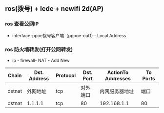 ## ros(拨号) + lede + newifi 2d(AP)


### ros 查看公网IP
- interface-ppoe拨号客户端（pppoe-out1) - Local Address

### ros 防火墙转发(打开公网转发)
- ip - firewall- NAT - Add New

| Chain | Dst. Address | Protocol | Dst. Port | ActionTo Addresses | To Ports |
|  ----  | ----  | ----  | ----  | ----  | ----  |
| dstnat | 外网地址 | tcp | 对外端口 | 内网服务器地址 |端口 |
| dstnat | 1.1.1.1 | tcp | 80 | 192.168.1.1 |80 |
